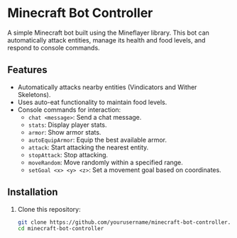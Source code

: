 # Minecraft Bot Controller

A simple Minecraft bot built using the Mineflayer library. This bot can automatically attack entities, manage its health and food levels, and respond to console commands. 

## Features

- Automatically attacks nearby entities (Vindicators and Wither Skeletons).
- Uses auto-eat functionality to maintain food levels.
- Console commands for interaction:
  - `chat <message>`: Send a chat message.
  - `stats`: Display player stats.
  - `armor`: Show armor stats.
  - `autoEquipArmor`: Equip the best available armor.
  - `attack`: Start attacking the nearest entity.
  - `stopAttack`: Stop attacking.
  - `moveRandom`: Move randomly within a specified range.
  - `setGoal <x> <y> <z>`: Set a movement goal based on coordinates.

## Installation

1. Clone this repository:
   ```bash
   git clone https://github.com/yourusername/minecraft-bot-controller.git
   cd minecraft-bot-controller
